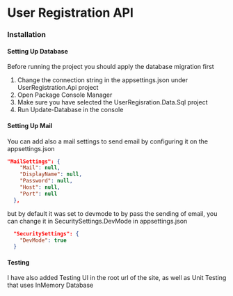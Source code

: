 # User Registration API 


### Installation

#### Setting Up Database
Before running the project you should apply the database migration first
1. Change the connection string in the appsettings.json under UserRegistration.Api project
2. Open Package Console Manager
3. Make sure you have selected the UserRegisration.Data.Sql project
4. Run Update-Database in the console

#### Setting Up Mail
You can add also a mail settings to send email by configuring it on the appsettings.json
``` json  
"MailSettings": {
    "Mail": null,
    "DisplayName": null,
    "Password": null,
    "Host": null,
    "Port": null
  },
```

but by default it was set to devmode to by pass the sending of email, you can change it in SecuritySettings.DevMode in appsettings.json

``` json
  "SecuritySettings": {
    "DevMode": true
  }

```

#### Testing
I have also added Testing UI in the root url of the site, as well as Unit Testing that uses InMemory Database